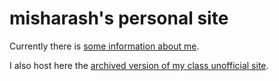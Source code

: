 # misharash's personal site

Currently there is [some information about me](https://misharash.github.io).

I also host here the [archived version of my class unofficial site](https://misharash.github.io/physrl/).
